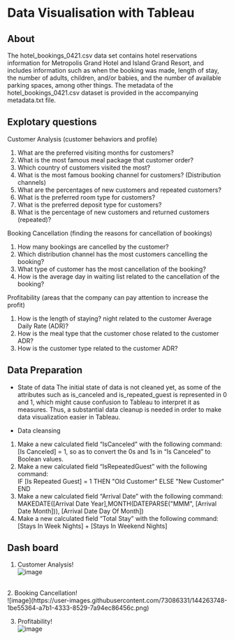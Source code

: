 # Data Visualisation with Tableau

## About
The hotel_bookings_0421.csv data set contains hotel reservations information for Metropolis Grand Hotel and Island Grand Resort, and includes information such as when the booking was made, length of stay, the number of adults, children, and/or babies, and the number of available parking spaces, among other things. The metadata of the hotel_bookings_0421.csv dataset is provided in the accompanying metadata.txt file.
 <br>
 
 ## Explotary questions
 
Customer Analysis (customer behaviors and profile)
1.	What are the preferred visiting months for customers?
2.	What is the most famous meal package that customer order?
3.	Which country of customers visited the most?
4.	What is the most famous booking channel for customers? (Distribution channels)
5.	What are the percentages of new customers and repeated customers?
6.	What is the preferred room type for customers?
7.	What is the preferred deposit type for customers?
8.	What is the percentage of new customers and returned customers (repeated)?

Booking Cancellation (finding the reasons for cancellation of bookings)
1.	How many bookings are cancelled by the customer?
2.	Which distribution channel has the most customers cancelling the booking?
3.	What type of customer has the most cancellation of the booking?
4.	How is the average day in waiting list related to the cancellation of the booking?

Profitability (areas that the company can pay attention to increase the profit)
1.	How is the length of staying? night related to the customer Average Daily Rate (ADR)? 
2.	How is the meal type that the customer chose related to the customer ADR?
3.	How is the customer type related to the customer ADR?

## Data Preparation
-	State of data
The initial state of data is not cleaned yet, as some of the attributes such as is_canceled and is_repeated_guest is represented in 0 and 1, which might cause confusion to Tableau to interpret it as measures. Thus, a substantial data cleanup is needed in order to make data visualization easier in Tableau.

-	Data cleansing
1.	Make a new calculated field “IsCanceled” with the following command: 
[Is Canceled] = 1, so as to convert the 0s and 1s in “Is Canceled” to Boolean values.
2.	Make a new calculated field “IsRepeatedGuest” with the following command:  
IF [Is Repeated Guest] = 1 THEN "Old Customer"
ELSE "New Customer"
END
3.	Make a new calculated field “Arrival Date” with the following command:
MAKEDATE([Arrival Date Year],MONTH(DATEPARSE("MMM", [Arrival Date Month])), [Arrival Date Day Of Month])
4.	Make a new calculated field “Total Stay” with the following command:
[Stays In Week Nights] + [Stays In Weekend Nights]

## Dash board <br>
1.	Customer Analysis! <br>
![image](https://user-images.githubusercontent.com/73086331/144263614-14838162-f102-49bb-8c9e-78efdcfe6e50.png)

<br> 
2.	Booking Cancellation! <br>
![image](https://user-images.githubusercontent.com/73086331/144263748-1be55364-a7b1-4333-8529-7a94ec86456c.png)
<br>

3.	Profitability! <br>
![image](https://user-images.githubusercontent.com/73086331/144263816-6a0a3790-41b0-4cc3-89fc-9511277db29f.png)







 
